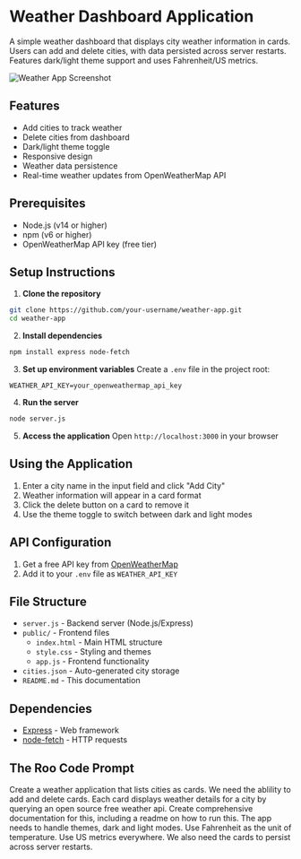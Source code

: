 # Weather Dashboard Application

A simple weather dashboard that displays city weather information in cards. Users can add and delete cities, with data persisted across server restarts. Features dark/light theme support and uses Fahrenheit/US metrics.

![Weather App Screenshot](screenshot.png)

## Features
- Add cities to track weather
- Delete cities from dashboard
- Dark/light theme toggle
- Responsive design
- Weather data persistence
- Real-time weather updates from OpenWeatherMap API

## Prerequisites
- Node.js (v14 or higher)
- npm (v6 or higher)
- OpenWeatherMap API key (free tier)

## Setup Instructions

1. **Clone the repository**
```bash
git clone https://github.com/your-username/weather-app.git
cd weather-app
```

2. **Install dependencies**
```bash
npm install express node-fetch
```

3. **Set up environment variables**
Create a `.env` file in the project root:
```env
WEATHER_API_KEY=your_openweathermap_api_key
```

4. **Run the server**
```bash
node server.js
```

5. **Access the application**
Open `http://localhost:3000` in your browser

## Using the Application
1. Enter a city name in the input field and click "Add City"
2. Weather information will appear in a card format
3. Click the delete button on a card to remove it
4. Use the theme toggle to switch between dark and light modes

## API Configuration
1. Get a free API key from [OpenWeatherMap](https://openweathermap.org/api)
2. Add it to your `.env` file as `WEATHER_API_KEY`

## File Structure
- `server.js` - Backend server (Node.js/Express)
- `public/` - Frontend files
  - `index.html` - Main HTML structure
  - `style.css` - Styling and themes
  - `app.js` - Frontend functionality
- `cities.json` - Auto-generated city storage
- `README.md` - This documentation

## Dependencies
- [Express](https://expressjs.com/) - Web framework
- [node-fetch](https://www.npmjs.com/package/node-fetch) - HTTP requests

## The Roo Code Prompt

Create a weather application that lists cities as cards. We need the ablility to add and delete cards. Each card displays weather details for a city by querying an open source free weather api. Create comprehensive documentation for this, including a readme on how to run this. The app needs to handle themes, dark and light modes. Use Fahrenheit as the unit of temperature. Use US metrics everywhere. We also need the cards to persist across server restarts.
